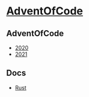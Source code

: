 # [AdventOfCode](https://adventofcode.com)

## AdventOfCode
- [2020](https://adventofcode.com/2020)
- [2021](https://adventofcode.com/2021)

## Docs
- [Rust](https://doc.rust-lang.org/stable/book/)
